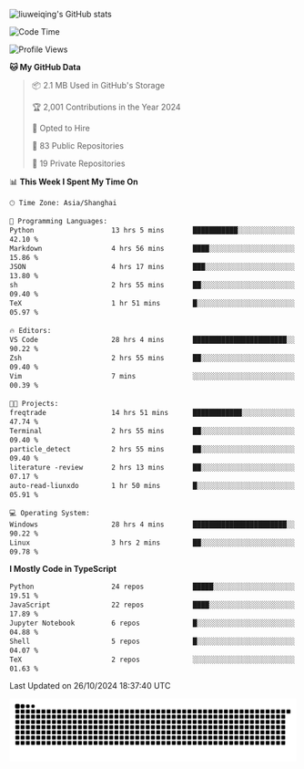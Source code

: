 ![liuweiqing's GitHub stats](https://github-readme-stats.vercel.app/api?username=14790897&show_icons=true&locale=cn&include_all_commits=true&count_private=true)

<!--START_SECTION:waka-->
![Code Time](http://img.shields.io/badge/Code%20Time-1%2C516%20hrs%2051%20mins-blue)

![Profile Views](http://img.shields.io/badge/Profile%20Views-8-blue)

**🐱 My GitHub Data** 

> 📦 2.1 MB Used in GitHub's Storage 
 > 
> 🏆 2,001 Contributions in the Year 2024
 > 
> 💼 Opted to Hire
 > 
> 📜 83 Public Repositories 
 > 
> 🔑 19 Private Repositories 
 > 
📊 **This Week I Spent My Time On** 

```text
🕑︎ Time Zone: Asia/Shanghai

💬 Programming Languages: 
Python                   13 hrs 5 mins       ███████████░░░░░░░░░░░░░░   42.10 % 
Markdown                 4 hrs 56 mins       ████░░░░░░░░░░░░░░░░░░░░░   15.86 % 
JSON                     4 hrs 17 mins       ███░░░░░░░░░░░░░░░░░░░░░░   13.80 % 
sh                       2 hrs 55 mins       ██░░░░░░░░░░░░░░░░░░░░░░░   09.40 % 
TeX                      1 hr 51 mins        █░░░░░░░░░░░░░░░░░░░░░░░░   05.97 % 

🔥 Editors: 
VS Code                  28 hrs 4 mins       ███████████████████████░░   90.22 % 
Zsh                      2 hrs 55 mins       ██░░░░░░░░░░░░░░░░░░░░░░░   09.40 % 
Vim                      7 mins              ░░░░░░░░░░░░░░░░░░░░░░░░░   00.39 % 

🐱‍💻 Projects: 
freqtrade                14 hrs 51 mins      ████████████░░░░░░░░░░░░░   47.74 % 
Terminal                 2 hrs 55 mins       ██░░░░░░░░░░░░░░░░░░░░░░░   09.40 % 
particle_detect          2 hrs 55 mins       ██░░░░░░░░░░░░░░░░░░░░░░░   09.40 % 
literature -review       2 hrs 13 mins       ██░░░░░░░░░░░░░░░░░░░░░░░   07.17 % 
auto-read-liunxdo        1 hr 50 mins        █░░░░░░░░░░░░░░░░░░░░░░░░   05.91 % 

💻 Operating System: 
Windows                  28 hrs 4 mins       ███████████████████████░░   90.22 % 
Linux                    3 hrs 2 mins        ██░░░░░░░░░░░░░░░░░░░░░░░   09.78 % 
```

**I Mostly Code in TypeScript** 

```text
Python                   24 repos            █████░░░░░░░░░░░░░░░░░░░░   19.51 % 
JavaScript               22 repos            ████░░░░░░░░░░░░░░░░░░░░░   17.89 % 
Jupyter Notebook         6 repos             █░░░░░░░░░░░░░░░░░░░░░░░░   04.88 % 
Shell                    5 repos             █░░░░░░░░░░░░░░░░░░░░░░░░   04.07 % 
TeX                      2 repos             ░░░░░░░░░░░░░░░░░░░░░░░░░   01.63 % 
```




 Last Updated on 26/10/2024 18:37:40 UTC
<!--END_SECTION:waka-->

<picture>
  <source media="(prefers-color-scheme: dark)" srcset="https://raw.githubusercontent.com/14790897/14790897/output/github-contribution-grid-snake-dark.svg" />
  <source media="(prefers-color-scheme: light)" srcset="https://raw.githubusercontent.com/14790897/14790897/output/github-contribution-grid-snake.svg" />
  <img alt="github-snake" src="https://raw.githubusercontent.com/14790897/14790897/output/github-contribution-grid-snake.svg" />
</picture>
